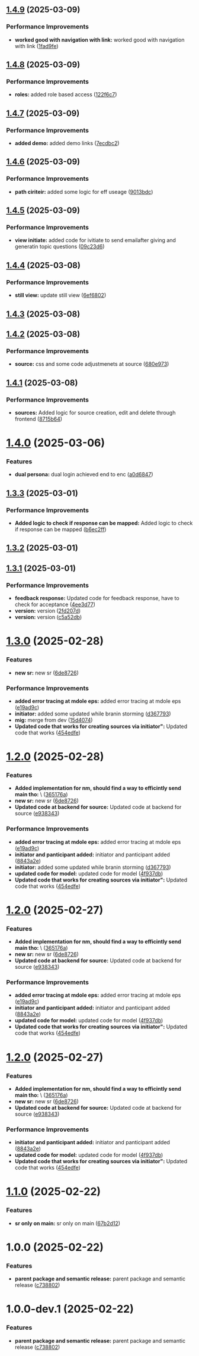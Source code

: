 ## [1.4.9](https://github.com/leocodeio/echofeedai/compare/v1.4.8...v1.4.9) (2025-03-09)


### Performance Improvements

* **worked good with navigation with link:** worked good with navigation with link ([1fad9fe](https://github.com/leocodeio/echofeedai/commit/1fad9fec58378f1dd435615f765e89d299531b3c))

## [1.4.8](https://github.com/leocodeio/echofeedai/compare/v1.4.7...v1.4.8) (2025-03-09)


### Performance Improvements

* **roles:** added role based access ([122f6c7](https://github.com/leocodeio/echofeedai/commit/122f6c7a215d5544a99a29634f4b9e9198b13782))

## [1.4.7](https://github.com/leocodeio/echofeedai/compare/v1.4.6...v1.4.7) (2025-03-09)


### Performance Improvements

* **added demo:** added demo links ([7ecdbc2](https://github.com/leocodeio/echofeedai/commit/7ecdbc2f99f93ce900842f7e588b07cd5cd8d919))

## [1.4.6](https://github.com/leocodeio/echofeedai/compare/v1.4.5...v1.4.6) (2025-03-09)


### Performance Improvements

* **path ciriteir:** added some logic for eff useage ([9013bdc](https://github.com/leocodeio/echofeedai/commit/9013bdc0e73bdb481f866b75394671aa28a6e55e))

## [1.4.5](https://github.com/leocodeio/echofeedai/compare/v1.4.4...v1.4.5) (2025-03-09)


### Performance Improvements

* **view initiate:** added code for ivitiate to send emailafter giving and generatin topic questions ([09c23d6](https://github.com/leocodeio/echofeedai/commit/09c23d6e7e6aca98da4e700ccb9b3d11ca5e0009))

## [1.4.4](https://github.com/leocodeio/echofeedai/compare/v1.4.3...v1.4.4) (2025-03-08)


### Performance Improvements

* **still view:** update still view ([6ef6802](https://github.com/leocodeio/echofeedai/commit/6ef6802c983cb7a4eab7e58cd7e45c0b3041c85a))

## [1.4.3](https://github.com/leocodeio/echofeedai/compare/v1.4.2...v1.4.3) (2025-03-08)

## [1.4.2](https://github.com/leocodeio/echofeedai/compare/v1.4.1...v1.4.2) (2025-03-08)


### Performance Improvements

* **source:** css and some code adjustmenets at source ([680e973](https://github.com/leocodeio/echofeedai/commit/680e9739160daade9c06826f818bea1a1875ee41))

## [1.4.1](https://github.com/leocodeio/echofeedai/compare/v1.4.0...v1.4.1) (2025-03-08)


### Performance Improvements

* **sources:** Added logic for source creation, edit and delete through frontend ([8715b64](https://github.com/leocodeio/echofeedai/commit/8715b645752b6d7e8285842ca59dd13f66e20cc4))

# [1.4.0](https://github.com/leocodeio/echofeedai/compare/v1.3.3...v1.4.0) (2025-03-06)


### Features

* **dual persona:** dual login achieved end to enc ([a0d6847](https://github.com/leocodeio/echofeedai/commit/a0d68474abb60b82776d14492e96352a6289f9ef))

## [1.3.3](https://github.com/leocodeio/echofeedai/compare/v1.3.2...v1.3.3) (2025-03-01)


### Performance Improvements

* **Added logic to check if response can be mapped:** Added logic to check if response can be mapped ([b6ec2ff](https://github.com/leocodeio/echofeedai/commit/b6ec2ff649c39a191984d4da2378b416062b5b04))

## [1.3.2](https://github.com/leocodeio/echofeedai/compare/v1.3.1...v1.3.2) (2025-03-01)

## [1.3.1](https://github.com/leocodeio/echofeedai/compare/v1.3.0...v1.3.1) (2025-03-01)


### Performance Improvements

* **feedback response:** Updated code for feedback response, have to check for acceptance ([4ee3d77](https://github.com/leocodeio/echofeedai/commit/4ee3d77c41ad35f313df12d4034790a526b0cefe))
* **version:** version ([2fd207d](https://github.com/leocodeio/echofeedai/commit/2fd207d6ff66d2e91ec4a38fc462d9e1c8af9d85))
* **version:** version ([c5a52db](https://github.com/leocodeio/echofeedai/commit/c5a52dbf3144272091342a56ce74597413a035ac))

# [1.3.0](https://github.com/leocodeio/echofeedai/compare/v1.2.0...v1.3.0) (2025-02-28)


### Features

* **new sr:** new sr ([6de8726](https://github.com/leocodeio/echofeedai/commit/6de8726137c311eff5e0b1c3e8ab0c9a3d476c3e))


### Performance Improvements

* **added error tracing at mdole eps:** added error tracing at mdole eps ([e19ad9c](https://github.com/leocodeio/echofeedai/commit/e19ad9cda27131e93d4f5d301db0885bcc0b45cb))
* **initiator:** added some updated while branin storming ([d367793](https://github.com/leocodeio/echofeedai/commit/d367793781a42e3b62466cc5862ae10146a7440d))
* **mig:** merge from dev ([15d4074](https://github.com/leocodeio/echofeedai/commit/15d4074462d28717c6cd528ec3fb9a0692684338))
* **Updated code that works for creating sources via initiator":** Updated code that works ([454edfe](https://github.com/leocodeio/echofeedai/commit/454edfead00dd16b555ad7bbeff7bd1f54c7411f))

# [1.2.0](https://github.com/leocodeio/echofeedai/compare/v1.1.0...v1.2.0) (2025-02-28)


### Features

* **Added implementation for nm, should find a way to efficintly send main tho:** \ ([365176a](https://github.com/leocodeio/echofeedai/commit/365176a25f442b54a8aec795cb429fb9a58931c8))
* **new sr:** new sr ([6de8726](https://github.com/leocodeio/echofeedai/commit/6de8726137c311eff5e0b1c3e8ab0c9a3d476c3e))
* **Updated code at backend for source:** Updated code at backend for source ([e938343](https://github.com/leocodeio/echofeedai/commit/e938343ed67d4a62ad1b98c81904f2f9fbedb6ac))


### Performance Improvements

* **added error tracing at mdole eps:** added error tracing at mdole eps ([e19ad9c](https://github.com/leocodeio/echofeedai/commit/e19ad9cda27131e93d4f5d301db0885bcc0b45cb))
* **initiator and panticipant added:** initiator and panticipant added ([8843a2e](https://github.com/leocodeio/echofeedai/commit/8843a2e008907a5ed39935784acdc91b02bef8ba))
* **initiator:** added some updated while branin storming ([d367793](https://github.com/leocodeio/echofeedai/commit/d367793781a42e3b62466cc5862ae10146a7440d))
* **updated code for model:** updated code for model ([4f937db](https://github.com/leocodeio/echofeedai/commit/4f937dbf513c6a313bcd20ae111a358fdfabe7cb))
* **Updated code that works for creating sources via initiator":** Updated code that works ([454edfe](https://github.com/leocodeio/echofeedai/commit/454edfead00dd16b555ad7bbeff7bd1f54c7411f))

# [1.2.0](https://github.com/leocodeio/echofeedai/compare/v1.1.0...v1.2.0) (2025-02-27)


### Features

* **Added implementation for nm, should find a way to efficintly send main tho:** \ ([365176a](https://github.com/leocodeio/echofeedai/commit/365176a25f442b54a8aec795cb429fb9a58931c8))
* **new sr:** new sr ([6de8726](https://github.com/leocodeio/echofeedai/commit/6de8726137c311eff5e0b1c3e8ab0c9a3d476c3e))
* **Updated code at backend for source:** Updated code at backend for source ([e938343](https://github.com/leocodeio/echofeedai/commit/e938343ed67d4a62ad1b98c81904f2f9fbedb6ac))


### Performance Improvements

* **added error tracing at mdole eps:** added error tracing at mdole eps ([e19ad9c](https://github.com/leocodeio/echofeedai/commit/e19ad9cda27131e93d4f5d301db0885bcc0b45cb))
* **initiator and panticipant added:** initiator and panticipant added ([8843a2e](https://github.com/leocodeio/echofeedai/commit/8843a2e008907a5ed39935784acdc91b02bef8ba))
* **updated code for model:** updated code for model ([4f937db](https://github.com/leocodeio/echofeedai/commit/4f937dbf513c6a313bcd20ae111a358fdfabe7cb))
* **Updated code that works for creating sources via initiator":** Updated code that works ([454edfe](https://github.com/leocodeio/echofeedai/commit/454edfead00dd16b555ad7bbeff7bd1f54c7411f))

# [1.2.0](https://github.com/leocodeio/echofeedai/compare/v1.1.0...v1.2.0) (2025-02-27)


### Features

* **Added implementation for nm, should find a way to efficintly send main tho:** \ ([365176a](https://github.com/leocodeio/echofeedai/commit/365176a25f442b54a8aec795cb429fb9a58931c8))
* **new sr:** new sr ([6de8726](https://github.com/leocodeio/echofeedai/commit/6de8726137c311eff5e0b1c3e8ab0c9a3d476c3e))
* **Updated code at backend for source:** Updated code at backend for source ([e938343](https://github.com/leocodeio/echofeedai/commit/e938343ed67d4a62ad1b98c81904f2f9fbedb6ac))


### Performance Improvements

* **initiator and panticipant added:** initiator and panticipant added ([8843a2e](https://github.com/leocodeio/echofeedai/commit/8843a2e008907a5ed39935784acdc91b02bef8ba))
* **updated code for model:** updated code for model ([4f937db](https://github.com/leocodeio/echofeedai/commit/4f937dbf513c6a313bcd20ae111a358fdfabe7cb))
* **Updated code that works for creating sources via initiator":** Updated code that works ([454edfe](https://github.com/leocodeio/echofeedai/commit/454edfead00dd16b555ad7bbeff7bd1f54c7411f))

# [1.1.0](https://github.com/leocodeio/echofeedai/compare/v1.0.0...v1.1.0) (2025-02-22)


### Features

* **sr only on main:** sr only on main ([67b2d12](https://github.com/leocodeio/echofeedai/commit/67b2d126480eed04dcf0f6676793f7e1a02dcac2))

# 1.0.0 (2025-02-22)


### Features

* **parent package and semantic release:** parent package and semantic release ([c738802](https://github.com/leocodeio/echofeedai/commit/c738802975da0cf5ae3adf90aa0999c1c20ba6b8))

# 1.0.0-dev.1 (2025-02-22)


### Features

* **parent package and semantic release:** parent package and semantic release ([c738802](https://github.com/leocodeio/echofeedai/commit/c738802975da0cf5ae3adf90aa0999c1c20ba6b8))
